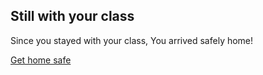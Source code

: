 Still with your class 
---
Since you stayed with your class, You arrived safely home!

[Get home safe](Amusment-Park.md)
